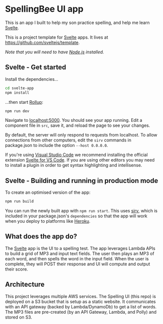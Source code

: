 # SpellingBee UI app

This is an app I built to help my son practice spelling, and help me learn [Svelte](https://svelte.dev).

This is a project template for [Svelte](https://svelte.dev) apps. It lives at https://github.com/sveltejs/template.

*Note that you will need to have [Node.js](https://nodejs.org) installed.*


## Svelte - Get started

Install the dependencies...

```bash
cd svelte-app
npm install
```

...then start [Rollup](https://rollupjs.org):

```bash
npm run dev
```

Navigate to [localhost:5000](http://localhost:5000). You should see your app running. Edit a component file in `src`, save it, and reload the page to see your changes.

By default, the server will only respond to requests from localhost. To allow connections from other computers, edit the `sirv` commands in package.json to include the option `--host 0.0.0.0`.

If you're using [Visual Studio Code](https://code.visualstudio.com/) we recommend installing the official extension [Svelte for VS Code](https://marketplace.visualstudio.com/items?itemName=svelte.svelte-vscode). If you are using other editors you may need to install a plugin in order to get syntax highlighting and intellisense.

## Svelte - Building and running in production mode

To create an optimised version of the app:

```bash
npm run build
```

You can run the newly built app with `npm run start`. This uses [sirv](https://github.com/lukeed/sirv), which is included in your package.json's `dependencies` so that the app will work when you deploy to platforms like [Heroku](https://heroku.com).


## What does the app do?
The [Svelte](https://svelte.dev) app is the UI to a spelling test.  The app leverages Lambda APIs to build a grid of MP3 and input text fields.
The user then plays an MP3 of each word, and then spells the word in the input field. When the user is complete, they will POST their response and UI will compute and output their score.

## Architecture
This project leverages multiple AWS services.  The Spelling UI (this repo) is deployed on a S3 bucket that is setup as a static website.  It communicates with an API gateway (backed by Lambda/DynamoDb) to get a list of words.
The MP3 files are pre-created (by an API Gateway, Lambda, and Polly) and stored on S3.